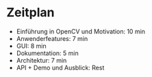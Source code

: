 Zeitplan
============
- Einführung in OpenCV und Motivation: 10 min
- Anwenderfeatures: 7 min
- GUI: 8 min
- Dokumentation: 5 min
- Architektur: 7 min
- API + Demo und Ausblick: Rest
